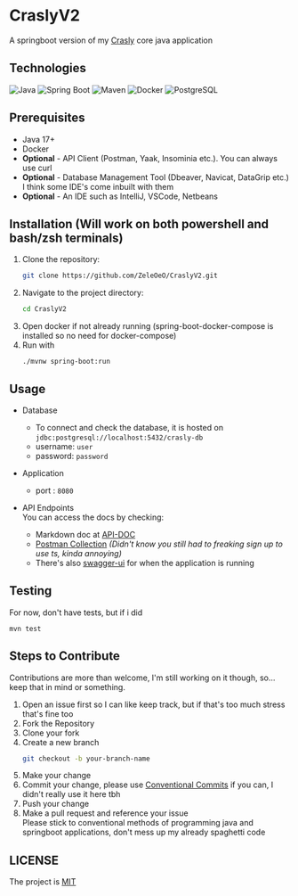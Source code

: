 # CraslyV2

A springboot version of my [Crasly]() core java application

## Technologies

![Java](https://img.shields.io/badge/Java-17%2B-orange?logo=openjdk&logoColor=white)
![Spring Boot](https://img.shields.io/badge/Spring%20Boot-3.1-green?logo=springboot&logoColor=white)
![Maven](https://img.shields.io/badge/Maven-3.6%2B-blue?logo=apachemaven&logoColor=white)
![Docker](https://img.shields.io/badge/Docker-Containerized-blue?logo=docker&logoColor=white)
![PostgreSQL](https://img.shields.io/badge/PostgreSQL-15%2B-blue?logo=postgresql&logoColor=white)

## Prerequisites

- Java 17+
- Docker
- **Optional** - API Client (Postman, Yaak, Insominia etc.). You can always use curl
- **Optional** - Database Management Tool (Dbeaver, Navicat, DataGrip etc.) I think some IDE's come inbuilt with them
- **Optional** - An IDE such as IntelliJ, VSCode, Netbeans

## Installation (Will work on both powershell and bash/zsh terminals)

1. Clone the repository:
   ```bash
   git clone https://github.com/ZeleOeO/CraslyV2.git
   ```
2. Navigate to the project directory:
   ```bash
   cd CraslyV2
   ```   
3. Open docker if not already running (spring-boot-docker-compose is installed so no need for docker-compose)
4. Run with
   ```shell
   ./mvnw spring-boot:run
   ```

## Usage

- Database
    - To connect and check the database, it is hosted on `jdbc:postgresql://localhost:5432/crasly-db`
    - username: `user`
    - password: `password`


- Application
    - port : `8080`


- API Endpoints
  <br>
  You can access the docs by checking:
    - Markdown doc at [API-DOC](DOCS/API-DOC.md)
    - [Postman Collection](DOCS/ZelCoin.postman_collection.json) _(Didn't know you still had to freaking sign up to use
      ts, kinda annoying)_
    - There's also [swagger-ui](http://localhost:8080/swagger-ui/index.html/) for when the application is running

## Testing

For now, don't have tests, but if i did

```shell
mvn test
```

## Steps to Contribute

Contributions are more than welcome, I'm still working on it though, so... keep that in mind or something.

1. Open an issue first so I can like keep track, but if that's too much stress that's fine too
2. Fork the Repository
3. Clone your fork
4. Create a new branch
   ```bash
   git checkout -b your-branch-name
   ```
5. Make your change
6. Commit your change, please
   use [Conventional Commits](https://gist.github.com/qoomon/5dfcdf8eec66a051ecd85625518cfd13) if you can, I didn't
   really use it here tbh
7. Push your change
8. Make a pull request and reference your issue <br>
   Please stick to conventional methods of programming java and springboot applications, don't mess up my already
   spaghetti code

## LICENSE

The project is [MIT](LICENSE)